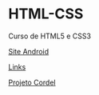 # HTML-CSS
Curso de HTML5 e CSS3

<a href="https://rafadavesac.github.io/HTML-CSS/M%C3%B3dulo_2/teste-site/index" target='blank'> Site Android</a>

<a href="https://rafadavesac.github.io/HTML-CSS/M%C3%B3dulo_2/3.3.Personalizando%20links"> Links </a>

<a href="https://rafadavesac.github.io/HTML-CSS/Projetos_do_curso/Projeto-Cordel/"> Projeto Cordel </a>
